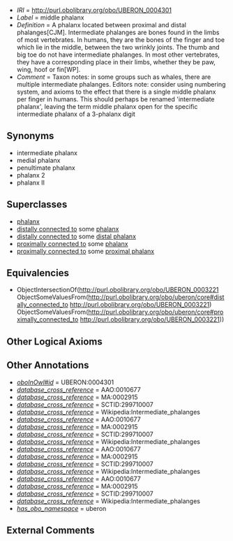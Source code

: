  * *IRI* = http://purl.obolibrary.org/obo/UBERON_0004301
 * *Label* = middle phalanx
 * *Definition* = A phalanx located between proximal and distal phalanges[CJM]. Intermediate phalanges are bones found in the limbs of most vertebrates. In humans, they are the bones of the finger and toe which lie in the middle, between the two wrinkly joints. The thumb and big toe do not have intermediate phalanges. In most other vertebrates, they have a corresponding place in their limbs, whether they be paw, wing, hoof or fin[WP].
 * *Comment* = Taxon notes: in some groups such as whales, there are multiple intermediate phalanges. Editors note: consider using numbering system, and axioms to the effect that there is a single middle phalanx per finger in humans. This should perhaps be renamed 'intermediate phalanx', leaving the term middle phalanx open for the specific intermediate phalanx of a 3-phalanx digit

## Synonyms

 * intermediate phalanx
 * medial phalanx
 * penultimate phalanx
 * phalanx 2
 * phalanx II

## Superclasses

 * [phalanx](../../UBERON/21/UBERON_0003221.md)
 * [distally connected to](../../core#distally/to/core#distally_connected_to.md) some [phalanx](../../UBERON/21/UBERON_0003221.md)
 * [distally connected to](../../core#distally/to/core#distally_connected_to.md) some [distal phalanx](../../UBERON/00/UBERON_0004300.md)
 * [proximally connected to](../../core#proximally/to/core#proximally_connected_to.md) some [phalanx](../../UBERON/21/UBERON_0003221.md)
 * [proximally connected to](../../core#proximally/to/core#proximally_connected_to.md) some [proximal phalanx](../../UBERON/02/UBERON_0004302.md)

## Equivalencies

 * ObjectIntersectionOf(<http://purl.obolibrary.org/obo/UBERON_0003221> ObjectSomeValuesFrom(<http://purl.obolibrary.org/obo/uberon/core#distally_connected_to> <http://purl.obolibrary.org/obo/UBERON_0003221>) ObjectSomeValuesFrom(<http://purl.obolibrary.org/obo/uberon/core#proximally_connected_to> <http://purl.obolibrary.org/obo/UBERON_0003221>))

## Other Logical Axioms


## Other Annotations

 * *[oboInOwl#id](../../id/oboInOwl#id.md)* = UBERON:0004301
 * *[database_cross_reference](../../ef/oboInOwl#hasDbXref.md)* = AAO:0010677
 * *[database_cross_reference](../../ef/oboInOwl#hasDbXref.md)* = MA:0002915
 * *[database_cross_reference](../../ef/oboInOwl#hasDbXref.md)* = SCTID:299710007
 * *[database_cross_reference](../../ef/oboInOwl#hasDbXref.md)* = Wikipedia:Intermediate_phalanges
 * *[database_cross_reference](../../ef/oboInOwl#hasDbXref.md)* = AAO:0010677
 * *[database_cross_reference](../../ef/oboInOwl#hasDbXref.md)* = MA:0002915
 * *[database_cross_reference](../../ef/oboInOwl#hasDbXref.md)* = SCTID:299710007
 * *[database_cross_reference](../../ef/oboInOwl#hasDbXref.md)* = Wikipedia:Intermediate_phalanges
 * *[database_cross_reference](../../ef/oboInOwl#hasDbXref.md)* = AAO:0010677
 * *[database_cross_reference](../../ef/oboInOwl#hasDbXref.md)* = MA:0002915
 * *[database_cross_reference](../../ef/oboInOwl#hasDbXref.md)* = SCTID:299710007
 * *[database_cross_reference](../../ef/oboInOwl#hasDbXref.md)* = Wikipedia:Intermediate_phalanges
 * *[database_cross_reference](../../ef/oboInOwl#hasDbXref.md)* = AAO:0010677
 * *[database_cross_reference](../../ef/oboInOwl#hasDbXref.md)* = MA:0002915
 * *[database_cross_reference](../../ef/oboInOwl#hasDbXref.md)* = SCTID:299710007
 * *[database_cross_reference](../../ef/oboInOwl#hasDbXref.md)* = Wikipedia:Intermediate_phalanges
 * *[has_obo_namespace](../../ce/oboInOwl#hasOBONamespace.md)* = uberon

## External Comments

